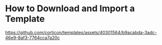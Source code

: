 # How to Download and Import a Template

https://github.com/corticon/templates/assets/40301564/b9acabda-3adc-46e9-8af3-7764cca7a20c


